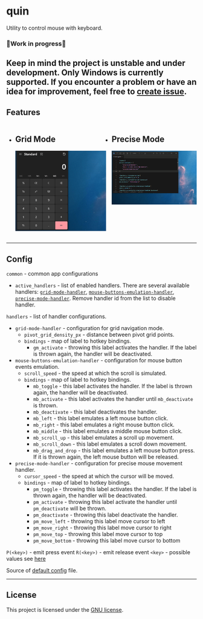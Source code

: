 # quin

Utility to control mouse with keyboard.

[//]: # (todo link to technical docs)

### 🚧Work in progress🚧

Keep in mind the project is unstable and under development.
Only Windows is currently supported.
If you encounter a problem or have an idea for improvement,
feel free to [create issue](https://github.com/lkaratl/quin/issues/new).
---

## Features
<div>
    <ul style="display: grid; grid-template-columns: repeat(2, 1fr);" class="columns" data-columns="2">
        <li><h2>Grid Mode</h2>
            <p><img src="docs/grid_mode.gif"/></p></li>
        <li style="margin-left: 15px"><h2>Precise Mode</h2>
            <p><img src="docs/precise_mode.gif"/></p></li>
    </ul>
</div>

---

## Config

`common` - common app configurations

- `active_handlers` - list of enabled handlers.
  There are several available handlers:
  [`grid-mode-handler`](/src/registry/grid_mode_handler.rs),
  [`mouse-buttons-emulation-handler`](/src/registry/mb_emulation_handler.rs),
  [`precise-mode-handler`](/src/registry/precise_mode_handler.rs).
  Remove handler id from the list to disable handler.

`handlers` - list of handler configurations.

- `grid-mode-handler` - configuration for grid navigation mode.
    * `pivot_grid_density_px` - distance between pivot grid points.
    * `bindings` - map of label to hotkey bindings.
        * `gm_activate` - throwing this label activates the handler. If the label is thrown again, the handler will be
          deactivated.
- `mouse-buttons-emulation-handler` - configuration for mouse button events emulation.
    * `scroll_speed` - the speed at which the scroll is simulated.
    * `bindings` - map of label to hotkey bindings.
        * `mb_toggle` - this label activates the handler. If the label is thrown again, the handler will be deactivated.
        * `mb_activate` - this label activates the handler until `mb_deactivate` is thrown.
        * `mb_deactivate` - this label deactivates the handler.
        * `mb_left` - this label emulates a left mouse button click.
        * `mb_right` - this label emulates a right mouse button click.
        * `mb_middle` - this label emulates a middle mouse button click.
        * `mb_scroll_up` - this label emulates a scroll up movement.
        * `mb_scroll_down` - this label emulates a scroll down movement.
        * `mb_drag_and_drop` - this label emulates a left mouse button press. If it is thrown again, the left mouse
          button will be released.
- `precise-mode-handler` - configuration for precise mouse movement handler.
    * `cursor_speed` - the speed at which the cursor will be moved.
    * `bindings` - map of label to hotkey bindings.
        * `pm_toggle` - throwing this label activates the handler. If the label is thrown again, the handler will be
          deactivated.
        * `pm_activate` - throwing this label activate the handler until `pm_deactivate` will be thrown.
        * `pm_deactivate` - throwing this label deactivate the handler.
        * `pm_move_left` - throwing this label move cursor to left
        * `pm_move_right` - throwing this label move cursor to right
        * `pm_move_top` - throwing this label move cursor to top
        * `pm_move_bottom` - throwing this label move cursor to bottom

`P(<key>)` - emit press event
`R(<key>)` - emit release event
`<key>` - possible values
see [here](https://github.com/lkaratl/quin/blob/fdcc29dd016a13399c4e2516176b40232510427e/src/core.rs#L79)

Source of [default config](config.toml) file.

---

## License

This project is licensed under the [GNU license](LICENSE).
